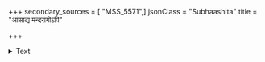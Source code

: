+++
secondary_sources = [ "MSS_5571",]
jsonClass = "Subhaashita"
title = "आसाद्य मन्दरागोऽपि"

+++

<details><summary>Text</summary>

आसाद्य मन्दरागोऽपि भुजङ्गेनातिसंगतिम्।  
तद्भोगात्तु भ्रमन् कष्टं प्राप्नोति विषमन्ततः॥
</details>
